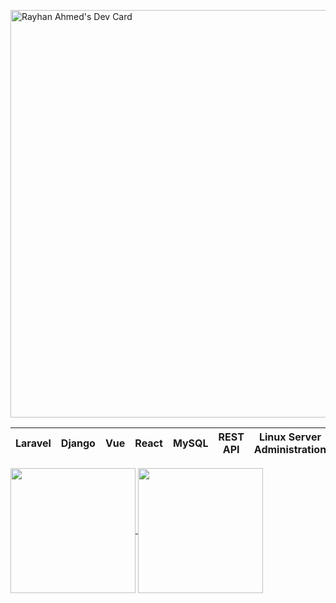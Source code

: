 <a href="https://app.daily.dev/raayhan"><img src="https://api.daily.dev/devcards/v2/d1nn972fTNQMTALRQb34Y.png?type=wide&r=t54" width="652" alt="Rayhan Ahmed's Dev Card"/></a>

|Laravel| Django |Vue |React | MySQL | REST API |Linux Server Administration | Shell |
|--|--|--|--|--|--|--|--|


<a href="#">
  <img height=200 align="center" src="https://github-readme-stats-eight-alpha-48.vercel.app/api?username=Raayhan&show_icons=true&theme=transparent&hide_rank=true&show=reviews,discussions_started,discussions_answered,prs_merged,prs_merged_percentage&hide=contribs,stars,reviews,discussions_started,discussions_answered&count_private=true&include_all_commits=true&card_width=300" />
</a>
<a href="#">
  <img height=200 align="center" src="https://github-readme-stats-eight-alpha-48.vercel.app/api/top-langs/?username=Raayhan&layout=compact&hide=html,css,blade,scss,Hack&card_width=300" />
</a>
